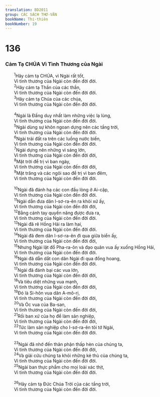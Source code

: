 ```yaml
---
translation: BD2011
group: CÁC SÁCH THƠ-VĂN
bookName: Thi-thiên 
bookNumber: 19
---
```


<div class="title"><h1>136</h1><h3>Cảm Tạ CHÚA Vì Tình Thương của Ngài</h3></div>
<span class="verse thi_136_1">  <sup>1</sup>Hãy cảm tạ CHÚA, vì Ngài rất tốt,<br/>  Vì tình thương của Ngài còn đến đời đời.<br/></span>
<span class="verse thi_136_2">  <sup>2</sup>Hãy cảm tạ Thần của các thần,<br/>  Vì tình thương của Ngài còn đến đời đời.<br/></span>
<span class="verse thi_136_3">  <sup>3</sup>Hãy cảm tạ Chúa của các chúa,<br/>  Vì tình thương của Ngài còn đến đời đời.<br/><br/></span>
<span class="verse thi_136_4">  <sup>4</sup>Ngài là Ðấng duy nhất làm những việc lạ lùng,<br/>  Vì tình thương của Ngài còn đến đời đời.<br/></span>
<span class="verse thi_136_5">  <sup>5</sup>Ngài dùng sự khôn ngoan dựng nên các tầng trời,<br/>  Vì tình thương của Ngài còn đến đời đời.<br/></span>
<span class="verse thi_136_6">  <sup>6</sup>Ngài trải đất ra trên các luồng nước biển,<br/>  Vì tình thương của Ngài còn đến đời đời.<br/></span>
<span class="verse thi_136_7">  <sup>7</sup>Ngài dựng nên những vì sáng lớn,<br/>  Vì tình thương của Ngài còn đến đời đời,<br/></span>
<span class="verse thi_136_8">  <sup>8</sup>Mặt trời để trị vì ban ngày,<br/>  Vì tình thương của Ngài còn đến đời đời,<br/></span>
<span class="verse thi_136_9">  <sup>9</sup>Mặt trăng và các ngôi sao để trị vì ban đêm,<br/>  Vì tình thương của Ngài còn đến đời đời.<br/><br/></span>
<span class="verse thi_136_10">  <sup>10</sup>Ngài đã đánh hạ các con đầu lòng ở Ai-cập,<br/>  Vì tình thương của Ngài còn đến đời đời.<br/></span>
<span class="verse thi_136_11">  <sup>11</sup>Ngài dẫn đưa dân I-sơ-ra-ên ra khỏi xứ ấy,<br/>  Vì tình thương của Ngài còn đến đời đời,<br/></span>
<span class="verse thi_136_12">  <sup>12</sup>Bằng cánh tay quyền năng được đưa ra,<br/>  Vì tình thương của Ngài còn đến đời đời.<br/></span>
<span class="verse thi_136_13">  <sup>13</sup>Ngài đã rẽ Hồng Hải ra làm hai,<br/>  Vì tình thương của Ngài còn đến đời đời.<br/></span>
<span class="verse thi_136_14">  <sup>14</sup>Ngài đã đem dân I-sơ-ra-ên đi qua giữa biển ấy,<br/>  Vì tình thương của Ngài còn đến đời đời,<br/></span>
<span class="verse thi_136_15">  <sup>15</sup>Nhưng Ngài lật đổ Pha-ra-ôn và đạo quân vua ấy xuống Hồng Hải,<br/>  Vì tình thương của Ngài còn đến đời đời.<br/></span>
<span class="verse thi_136_16">  <sup>16</sup>Ngài đã dẫn dắt con dân Ngài đi qua đồng hoang,<br/>  Vì tình thương của Ngài còn đến đời đời.<br/></span>
<span class="verse thi_136_17">  <sup>17</sup>Ngài đã đánh bại các vua lớn,<br/>  Vì tình thương của Ngài còn đến đời đời,<br/></span>
<span class="verse thi_136_18">  <sup>18</sup>Và tiêu diệt những vua mạnh,<br/>  Vì tình thương của Ngài còn đến đời đời,<br/></span>
<span class="verse thi_136_19">  <sup>19</sup>Ðó là Si-hôn vua dân A-mô-ri,<br/>  Vì tình thương của Ngài còn đến đời đời,<br/></span>
<span class="verse thi_136_20">  <sup>20</sup>Và Óc vua của Ba-san,<br/>  Vì tình thương của Ngài còn đến đời đời,<br/></span>
<span class="verse thi_136_21">  <sup>21</sup>Rồi ban xứ của họ để làm sản nghiệp,<br/>  Vì tình thương của Ngài còn đến đời đời,<br/></span>
<span class="verse thi_136_22">  <sup>22</sup>Tức làm sản nghiệp cho I-sơ-ra-ên tôi tớ Ngài,<br/>  Vì tình thương của Ngài còn đến đời đời.<br/><br/></span>
<span class="verse thi_136_23">  <sup>23</sup>Ngài đã nhớ đến thân phận thấp hèn của chúng ta,<br/>  Vì tình thương của Ngài còn đến đời đời,<br/></span>
<span class="verse thi_136_24">  <sup>24</sup>Và giải cứu chúng ta khỏi những kẻ thù của chúng ta,<br/>  Vì tình thương của Ngài còn đến đời đời.<br/></span>
<span class="verse thi_136_25">  <sup>25</sup>Ngài ban thực phẩm cho mọi loài xác thịt,<br/>  Vì tình thương của Ngài còn đến đời đời.<br/><br/></span>
<span class="verse thi_136_26">  <sup>26</sup>Hãy cảm tạ Ðức Chúa Trời của các tầng trời,<br/>  Vì tình thương của Ngài còn đến đời đời.<br/></span>
